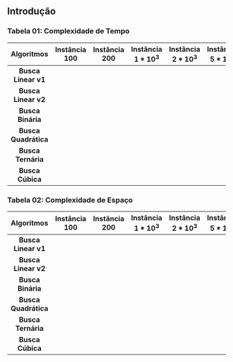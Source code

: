  ## Introdução 
 
 
 ### Tabela 01: Complexidade de Tempo
 **Algoritmos**       | **Instância $100$** | **Instância $200$** | **Instância $1*10^3$** | **Instância $2*10^3$** | **Instância $5*10^3$** | **Instância $1*10^4$** | **Instância $5*10^4$** | **Instância $1*10^5$** | **Instância $5*10^5$** | **Instância $1*10^6$** | **Instância $5*10^6$** | **Instância $1*10^7$** | **Instância $1*10^8$** 
:--------------------:|:--------------------------:|:--------------------:|:---------------------:|:--------:|:--------:|:--------:|:--------:|:--------:|:--------:|:--------:|:--------:|:--------:|:--------:
 **Busca Linear v1**  |  |  |  |  |  |  |  |  |  |  |  |  |          
 **Busca Linear v2**  |  |  |  |  |  |  |  |  |  |  |  |  |   
 **Busca Binária**    |  |  |  |  |  |  |  |  |  |  |  |  |   
 **Busca Quadrática** |  |  |  |  |  |  |  |  |  |  |  |  |   
 **Busca Ternária**   |  |  |  |  |  |  |  |  |  |  |  |  |   
 **Busca Cúbica**     |  |  |  |  |  |  |  |  |  |  |  |  |   


 ### Tabela 02: Complexidade de Espaço
 **Algoritmos**       | **Instância $100$** | **Instância $200$** | **Instância $1*10^3$** | **Instância $2*10^3$** | **Instância $5*10^3$** | **Instância $1*10^4$** | **Instância $5*10^4$** | **Instância $1*10^5$** | **Instância $5*10^5$** | **Instância $1*10^6$** | **Instância $5*10^6$** | **Instância $1*10^7$** | **Instância $1*10^8$** 
:--------------------:|:--------------------------:|:--------------------:|:---------------------:|:--------:|:--------:|:--------:|:--------:|:--------:|:--------:|:--------:|:--------:|:--------:|:--------:
 **Busca Linear v1**  |  |  |  |  |  |  |  |  |  |  |  |  |          
 **Busca Linear v2**  |  |  |  |  |  |  |  |  |  |  |  |  |   
 **Busca Binária**    |  |  |  |  |  |  |  |  |  |  |  |  |   
 **Busca Quadrática** |  |  |  |  |  |  |  |  |  |  |  |  |   
 **Busca Ternária**   |  |  |  |  |  |  |  |  |  |  |  |  |   
 **Busca Cúbica**     |  |  |  |  |  |  |  |  |  |  |  |  |   
